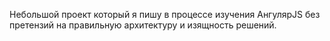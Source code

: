 Небольшой проект который я пишу в процессе изучения АнгулярJS
без претензий на правильную архитектуру и изящность решений.
